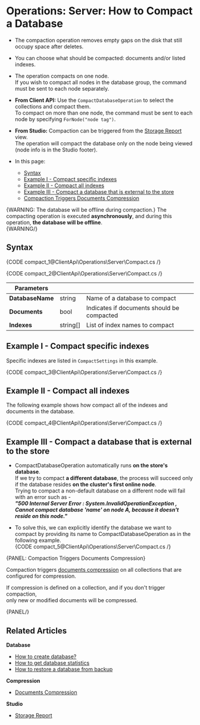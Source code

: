 # Operations: Server: How to Compact a Database

* The compaction operation removes empty gaps on the disk that still occupy space after deletes.

* You can choose what should be compacted: documents and/or listed indexes.  

* The operation compacts on one node.  
  If you wish to compact all nodes in the database group, the command must be sent to each node separately.  

* **From Client API:**
  Use the `CompactDatabaseOperation` to select the collections and compact them.  
  To compact on more than one node, the command must be sent to each node by specifying `ForNode("node tag")`. 

* **From Studio:**
  Compaction can be triggered from the [Storage Report](../../../studio/database/settings/documents-compression#database-storage-report) view.  
  The operation will compact the database only on the node being viewed (node info is in the Studio footer).  



* In this page:
   * [Syntax](../../../client-api/operations/server-wide/compact-database#syntax)
   * [Example I - Compact specific indexes](../../../client-api/operations/server-wide/compact-database#example-i---compact-specific-indexes)
   * [Example II - Compact all indexes](../../../client-api/operations/server-wide/compact-database#example-ii---compact-all-indexes)
   * [Example III - Compact a database that is external to the store](../../../client-api/operations/server-wide/compact-database#example-iii)
   * [Compaction Triggers Documents Compression](../../../client-api/operations/server-wide/compact-database#compaction-triggers-documents-compression)

{WARNING: The database will be offline during compaction.}
The compacting operation is executed **asynchronously**, 
and during this operation, **the database will be offline**.  
{WARNING/}

## Syntax

{CODE compact_1@ClientApi\Operations\Server\Compact.cs /}

{CODE compact_2@ClientApi\Operations\Server\Compact.cs /}

| Parameters | | |
| ------------- | ------------- | ----- |
| **DatabaseName** | string | Name of a database to compact |
| **Documents** | bool | Indicates if documents should be compacted |
| **Indexes** | string[] | List of index names to compact |

## Example I - Compact specific indexes

Specific indexes are listed in `CompactSettings` in this example.

{CODE compact_3@ClientApi\Operations\Server\Compact.cs /}


## Example II - Compact all indexes

The following example shows how compact all of the indexes and documents in the database. 

{CODE compact_4@ClientApi\Operations\Server\Compact.cs /}


## Example III - Compact a database that is external to the store

* CompactDatabaseOperation automatically runs **on the store's database**.  
  If we try to compact **a different database**, the process will succeed only if the database 
  resides **on the cluster's first online node**.  
  Trying to compact a non-default database on a different node will fail with an error such as -  
  **_"500 Internal Server Error : 
  System.InvalidOperationException , 
  Cannot compact database 'name' on node A, because it doesn't reside on this node."_**  
  
* To solve this, we can explicitly identify the database we want to compact by providing 
  its name to CompactDatabaseOperation as in the following example.  
  {CODE compact_5@ClientApi\Operations\Server\Compact.cs /}

{PANEL: Compaction Triggers Documents Compression}

Compaction triggers [documents compression](../../../server/storage/documents-compression) 
on all collections that are configured for compression.  

If compression is defined on a collection, and if you don't trigger compaction,  
only new or modified documents will be compressed.


{PANEL/}

## Related Articles

**Database**

- [How to create database?](../../../client-api/operations/server-wide/create-database) 
- [How to get database statistics](../../../client-api/operations/maintenance/get-statistics)
- [How to restore a database from backup](../../../client-api/operations/server-wide/restore-backup)

**Compression**

- [Documents Compression](../../../server/storage/documents-compression)

**Studio**

- [Storage Report](../../../studio/database/settings/documents-compression#database-storage-report)
